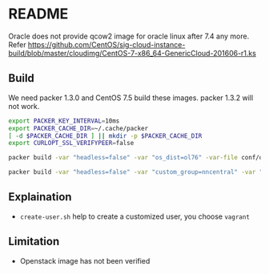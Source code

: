 # README

Oracle does not provide qcow2 image for oracle linux after 7.4 any more.
Refer <https://github.com/CentOS/sig-cloud-instance-build/blob/master/cloudimg/CentOS-7-x86_64-GenericCloud-201606-r1.ks>

## Build

We need packer 1.3.0 and CentOS 7.5 build these images. packer 1.3.2 will not work.

```bash
export PACKER_KEY_INTERVAL=10ms
export PACKER_CACHE_DIR=~/.cache/packer
[ -d $PACKER_CACHE_DIR ] || mkdir -p $PACKER_CACHE_DIR
export CURLOPT_SSL_VERIFYPEER=false
```

```bash
packer build -var "headless=false" -var "os_dist=ol76" -var-file conf/ol76.json ol7-kvm-minimal.json
```

```bash
packer build -var "headless=false" -var "custom_group=nncentral" -var "custom_user=nncentral" -var "os_dist=ol76" -var "vm_name=nncentral" -var-file conf/ol76.json ol7-kvm-minimal.json
```

## Explaination

- `create-user.sh` help to create a customized user, you choose `vagrant`

## Limitation

- Openstack image has not been verified